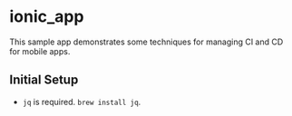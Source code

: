 # ionic_app

This sample app demonstrates some techniques for managing CI and CD for mobile apps.

## Initial Setup

- `jq` is required. `brew install jq`.
